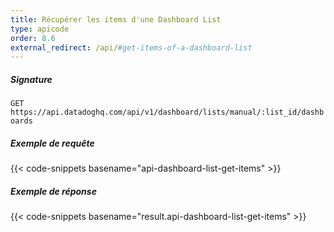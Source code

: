 ```yaml
---
title: Récupérer les items d'une Dashboard List
type: apicode
order: 8.6
external_redirect: /api/#get-items-of-a-dashboard-list
---
```


##### Signature

`GET https://api.datadoghq.com/api/v1/dashboard/lists/manual/:list_id/dashboards`

##### Exemple de requête

{{< code-snippets basename="api-dashboard-list-get-items" >}}

##### Exemple de réponse

{{< code-snippets basename="result.api-dashboard-list-get-items" >}}
